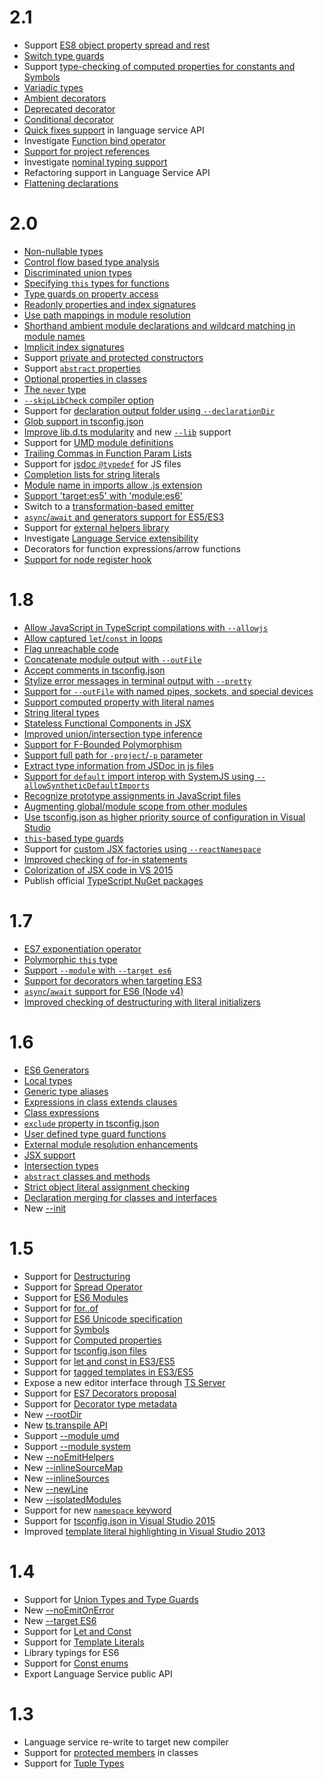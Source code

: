 # 2.1 

* Support [ES8 object property spread and rest](https://github.com/Microsoft/TypeScript/issues/2103)
* [Switch type guards](https://github.com/Microsoft/TypeScript/issues/2214)
* Support [type-checking of computed properties for constants and Symbols](https://github.com/Microsoft/TypeScript/issues/5579)
* [Variadic types](https://github.com/Microsoft/TypeScript/issues/5453)
* [Ambient decorators](https://github.com/Microsoft/TypeScript/issues/2900)
* [Deprecated decorator](https://github.com/Microsoft/TypeScript/issues/390)
* [Conditional decorator](https://github.com/Microsoft/TypeScript/issues/3538)
* [Quick fixes support](https://github.com/Microsoft/TypeScript/issues/6943) in language service API
* Investigate [Function bind operator](https://github.com/Microsoft/TypeScript/issues/3508)
* [Support for project references](https://github.com/Microsoft/TypeScript/issues/3469)
* Investigate [nominal typing support](https://github.com/Microsoft/TypeScript/issues/202)
* Refactoring support in Language Service API
* [Flattening declarations](https://github.com/Microsoft/TypeScript/issues/4433)

# 2.0

* [Non-nullable types](https://github.com/Microsoft/TypeScript/pull/7140)
* [Control flow based type analysis](https://github.com/Microsoft/TypeScript/pull/8010)
* [Discriminated union types](https://github.com/Microsoft/TypeScript/pull/9163)
* [Specifying `this` types for functions](https://github.com/Microsoft/TypeScript/issues/3694)
* [Type guards on property access](https://github.com/Microsoft/TypeScript/issues/186)
* [Readonly properties and index signatures](https://github.com/Microsoft/TypeScript/pull/6532)
* [Use path mappings in module resolution](https://github.com/Microsoft/TypeScript/issues/5039)
* [Shorthand ambient module declarations and wildcard matching in module names](https://github.com/Microsoft/TypeScript/issues/6615)
* [Implicit index signatures](https://github.com/Microsoft/TypeScript/pull/7029)
* Support [private and protected constructors](https://github.com/Microsoft/TypeScript/pull/6885)
* Support [`abstract` properties](https://github.com/Microsoft/TypeScript/issues/4669)
* [Optional properties in classes](https://github.com/Microsoft/TypeScript/pull/8625)
* [The `never` type](https://github.com/Microsoft/TypeScript/pull/8652)
* [`--skipLibCheck` compiler option](https://github.com/Microsoft/TypeScript/pull/8735)
* Support for [declaration output folder using `--declarationDir`](https://github.com/Microsoft/TypeScript/issues/6723)
* [Glob support in tsconfig.json](https://github.com/Microsoft/TypeScript/issues/1927)
* [Improve lib.d.ts modularity](https://github.com/Microsoft/TypeScript/issues/494) and new [`--lib`](https://github.com/Microsoft/TypeScript/issues/6974) support
* Support for [UMD module definitions](https://github.com/Microsoft/TypeScript/issues/7125)
* [Trailing Commas in Function Param Lists](https://github.com/Microsoft/TypeScript/issues/7279)
* Support for [jsdoc `@typedef`](https://github.com/Microsoft/TypeScript/pull/8103) for JS files
* [Completion lists for string literals](https://github.com/Microsoft/TypeScript/issues/606)
* [Module name in imports allow .js extension](https://github.com/Microsoft/TypeScript/issues/4595)
* [Support 'target:es5' with 'module:es6' ](https://github.com/Microsoft/TypeScript/issues/6319)
* Switch to a [transformation-based emitter](https://github.com/Microsoft/TypeScript/issues/5595)
* [`async`/`await` and generators support for ES5/ES3](https://github.com/Microsoft/TypeScript/issues/1564)
* Support for [external helpers library](https://github.com/Microsoft/TypeScript/issues/3364)
* Investigate [Language Service extensibility](https://github.com/Microsoft/TypeScript/issues/6508)
* Decorators for function expressions/arrow functions
* [Support for node register hook](https://github.com/Microsoft/TypeScript/issues/1823)

# 1.8

* [Allow JavaScript in TypeScript compilations with `--allowjs`](https://github.com/Microsoft/TypeScript/issues/4792)
* [Allow captured `let`/`const` in loops](https://github.com/Microsoft/TypeScript/issues/3915)
* [Flag unreachable code](https://github.com/Microsoft/TypeScript/pull/4788)
* [Concatenate module output with `--outFile`](https://github.com/Microsoft/TypeScript/pull/5090)
* [Accept comments in tsconfig.json](https://github.com/Microsoft/TypeScript/issues/4987)
* [Stylize error messages in terminal output with `--pretty`](https://github.com/Microsoft/TypeScript/pull/5140)
* [Support for `--outFile` with named pipes, sockets, and special devices](https://github.com/Microsoft/TypeScript/issues/4841)
* [Support computed property with literal names](https://github.com/Microsoft/TypeScript/issues/4653)
* [String literal types](https://github.com/Microsoft/TypeScript/pull/5185)
* [Stateless Functional Components in JSX](https://github.com/Microsoft/TypeScript/issues/5478)
* [Improved union/intersection type inference](https://github.com/Microsoft/TypeScript/pull/5738)
* [Support for F-Bounded Polymorphism](https://github.com/Microsoft/TypeScript/pull/5949)
* [Support full path for `-project`/`-p` parameter](https://github.com/Microsoft/TypeScript/issues/2869)
* [Extract type information from JSDoc in js files](https://github.com/Microsoft/TypeScript/issues/4790)
* [Support for `default` import interop with SystemJS using `--allowSyntheticDefaultImports`](https://github.com/Microsoft/TypeScript/issues/5285)
* [Recognize prototype assignments in JavaScript files](https://github.com/Microsoft/TypeScript/pull/5876)
* [Augmenting global/module scope from other modules](https://github.com/Microsoft/TypeScript/issues/4166)
* [Use tsconfig.json as higher priority source of configuration in Visual Studio](https://github.com/Microsoft/TypeScript/issues/5287)
* [`this`-based type guards](https://github.com/Microsoft/TypeScript/pull/5906)
* Support for [custom JSX factories using `--reactNamespace`](https://github.com/Microsoft/TypeScript/pull/6146)
* [Improved checking of for-in statements](https://github.com/Microsoft/TypeScript/pull/6379)
* [Colorization of JSX code in VS 2015](https://github.com/Microsoft/TypeScript/issues/4835)
* Publish official [TypeScript NuGet packages](https://github.com/Microsoft/TypeScript/issues/3940)

# 1.7

* [ES7 exponentiation operator](https://github.com/Microsoft/TypeScript/issues/4812)
* [Polymorphic `this` type](https://github.com/Microsoft/TypeScript/pull/4910)
* [Support `--module` with `--target es6`](https://github.com/Microsoft/TypeScript/issues/4806)
* [Support for decorators when targeting ES3](https://github.com/Microsoft/TypeScript/pull/4741)
* [`async`/`await` support for ES6 (Node v4)](https://github.com/Microsoft/TypeScript/pull/5231)
* [Improved checking of destructuring with literal initializers](https://github.com/Microsoft/TypeScript/pull/4598)

# 1.6

* [ES6 Generators](https://github.com/Microsoft/TypeScript/issues/2873)
* [Local types](https://github.com/Microsoft/TypeScript/pull/3266)
* [Generic type aliases](https://github.com/Microsoft/TypeScript/issues/1616)
* [Expressions in class extends clauses](https://github.com/Microsoft/TypeScript/pull/3516)
* [Class expressions](https://github.com/Microsoft/TypeScript/issues/497)
* [`exclude` property in tsconfig.json](https://github.com/Microsoft/TypeScript/pull/3188)
* [User defined type guard functions](https://github.com/Microsoft/TypeScript/issues/1007)
* [External module resolution enhancements](https://github.com/Microsoft/TypeScript/issues/2338)
* [JSX support](https://github.com/Microsoft/TypeScript/pull/3564)
* [Intersection types](https://github.com/Microsoft/TypeScript/pull/3622)
* [`abstract` classes and methods](https://github.com/Microsoft/TypeScript/issues/3578)
* [Strict object literal assignment checking](https://github.com/Microsoft/TypeScript/pull/3823)
* [Declaration merging for classes and interfaces](https://github.com/Microsoft/TypeScript/pull/3333)
* New [--init](https://github.com/Microsoft/TypeScript/issues/3079)

# 1.5

* Support for [Destructuring](https://github.com/Microsoft/TypeScript/pull/1346)
* Support for [Spread Operator](https://github.com/Microsoft/TypeScript/pull/1931)
* Support for [ES6 Modules](https://github.com/Microsoft/TypeScript/issues/2242)
* Support for [for..of](https://github.com/Microsoft/TypeScript/pull/2207)
* Support for [ES6 Unicode specification](https://github.com/Microsoft/TypeScript/pull/2169)
* Support for [Symbols](https://github.com/Microsoft/TypeScript/pull/1978)
* Support for [Computed properties](https://github.com/Microsoft/TypeScript/issues/1082)
* Support for [tsconfig.json files](https://github.com/Microsoft/TypeScript/pull/1692)
* Support for [let and const in ES3/ES5](https://github.com/Microsoft/TypeScript/pull/2161)
* Support for [tagged templates in ES3/ES5](https://github.com/Microsoft/TypeScript/pull/1589)
* Expose a new editor interface through [TS Server](https://github.com/Microsoft/TypeScript/pull/2041)
* Support for [ES7 Decorators proposal](https://github.com/Microsoft/TypeScript/issues/2249)
* Support for [Decorator type metadata](https://github.com/Microsoft/TypeScript/pull/2589)
* New [--rootDir](https://github.com/Microsoft/TypeScript/pull/2772)
* New [ts.transpile API](https://github.com/Microsoft/TypeScript/issues/2499)
* Support [--module umd](https://github.com/Microsoft/TypeScript/issues/2036)
* Support [--module system](https://github.com/Microsoft/TypeScript/issues/2616)
* New [--noEmitHelpers](https://github.com/Microsoft/TypeScript/pull/2901)
* New [--inlineSourceMap](https://github.com/Microsoft/TypeScript/pull/2484)
* New [--inlineSources](https://github.com/Microsoft/TypeScript/pull/2484)
* New [--newLine](https://github.com/Microsoft/TypeScript/pull/2921)
* New [--isolatedModules](https://github.com/Microsoft/TypeScript/issues/2499)
* Support for new [`namespace` keyword](https://github.com/Microsoft/TypeScript/issues/2159)
* Support for [tsconfig.json in Visual Studio 2015](https://github.com/Microsoft/TypeScript/issues/3124)
* Improved [template literal highlighting in Visual Studio 2013](https://github.com/Microsoft/TypeScript/pull/2026)

# 1.4

* Support for [Union Types and Type Guards](https://github.com/Microsoft/TypeScript/pull/824)
* New [--noEmitOnError](https://github.com/Microsoft/TypeScript/pull/966)
* New [--target ES6](https://github.com/Microsoft/TypeScript/commit/873c1df74b7c7dcba59eaccc1bb4bd4b0da18a35)
* Support for [Let and Const](https://github.com/Microsoft/TypeScript/pull/904)
* Support for [Template Literals](https://github.com/Microsoft/TypeScript/pull/960)
* Library typings for ES6 
* Support for [Const enums](https://github.com/Microsoft/TypeScript/issues/1029)
* Export Language Service public API

# 1.3

* Language service re-write to target new compiler
* Support for [protected members](https://github.com/Microsoft/TypeScript/pull/688) in classes
* Support for [Tuple Types](https://github.com/Microsoft/TypeScript/pull/428)